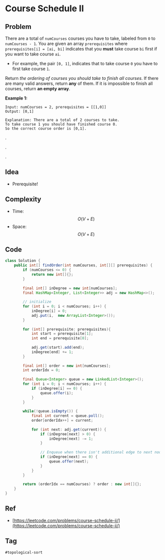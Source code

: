 # Course Schedule II

## Problem



There are a total of `numCourses` courses you have to take, labeled from `0` to `numCourses - 1`. You are given an array `prerequisites` where `prerequisites[i] = [ai, bi]` indicates that you **must** take course `bi` first if you want to take course `ai`.

* For example, the pair `[0, 1]`, indicates that to take course `0` you have to first take course `1`.

Return _the ordering of courses you should take to finish all courses_. If there are many valid answers, return **any** of them. If it is impossible to finish all courses, return **an empty array**.

**Example 1:**

```text
Input: numCourses = 2, prerequisites = [[1,0]]
Output: [0,1]

Explanation: There are a total of 2 courses to take. 
To take course 1 you should have finished course 0. 
So the correct course order is [0,1].
```



.

.

.



## Idea

* Prerequisite!

## Complexity

* Time: $$O(V+E)$$
* Space: $$O(V+E)$$

## Code 

```java
class Solution {
    public int[] findOrder(int numCourses, int[][] prerequisites) {
        if (numCourses <= 0) {
            return new int[]{};
        }
        
        final int[] inDegree = new int[numCourses];
        final HashMap<Integer, List<Integer>> adj = new HashMap<>();
        
        // initialize
        for (int i = 0; i < numCourses; i++) {
            inDegree[i] = 0;
            adj.put(i,  new ArrayList<Integer>());
        }
        
        for (int[] prerequisite: prerequisites){
            int start = prerequisite[1];
            int end = prerequisite[0];
            
            adj.get(start).add(end);
            inDegree[end] += 1;
        }
        
        final int[] order = new int[numCourses];
        int orderIdx = 0;
        
        final Queue<Integer> queue = new LinkedList<Integer>();
        for (int i = 0; i < numCourses; i++) {
            if (inDegree[i] == 0) {
                queue.offer(i);
            }
        }
        
        while(!queue.isEmpty()) {
            final int current = queue.poll();
            order[orderIdx++] = current;
            
            for (int next: adj.get(current)) {
                if (inDegree[next] > 0) {                    
                    inDegree[next] -= 1;
                }
                
                // Enqueue when there isn't additional edge to next node
                if (inDegree[next] == 0) {
                    queue.offer(next);
                }
            }
        }
        
        return (orderIdx == numCourses) ? order : new int[]{};
    }
}
```

## Ref

* [https://leetcode.com/problems/course-schedule-ii/](https://leetcode.com/problems/course-schedule-ii/)

## Tag

`#topological-sort`


